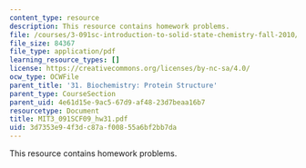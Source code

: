 ```yaml
---
content_type: resource
description: This resource contains homework problems.
file: /courses/3-091sc-introduction-to-solid-state-chemistry-fall-2010/3d7353e94f3dc87af00855a6bf2bb7da_MIT3_091SCF09_hw31.pdf
file_size: 84367
file_type: application/pdf
learning_resource_types: []
license: https://creativecommons.org/licenses/by-nc-sa/4.0/
ocw_type: OCWFile
parent_title: '31. Biochemistry: Protein Structure'
parent_type: CourseSection
parent_uid: 4e61d15e-9ac5-67d9-af48-23d7beaa16b7
resourcetype: Document
title: MIT3_091SCF09_hw31.pdf
uid: 3d7353e9-4f3d-c87a-f008-55a6bf2bb7da
---
```

This resource contains homework problems.